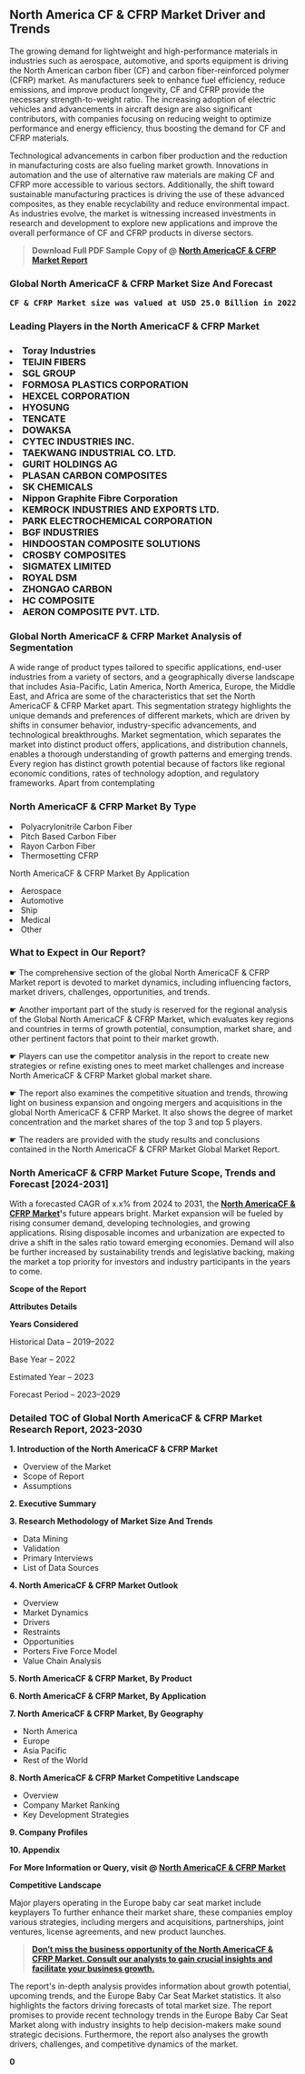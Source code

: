 <p> <h2>North America CF & CFRP Market Driver and Trends</h2><p>The growing demand for lightweight and high-performance materials in industries such as aerospace, automotive, and sports equipment is driving the North American carbon fiber (CF) and carbon fiber-reinforced polymer (CFRP) market. As manufacturers seek to enhance fuel efficiency, reduce emissions, and improve product longevity, CF and CFRP provide the necessary strength-to-weight ratio. The increasing adoption of electric vehicles and advancements in aircraft design are also significant contributors, with companies focusing on reducing weight to optimize performance and energy efficiency, thus boosting the demand for CF and CFRP materials.</p><p>Technological advancements in carbon fiber production and the reduction in manufacturing costs are also fueling market growth. Innovations in automation and the use of alternative raw materials are making CF and CFRP more accessible to various sectors. Additionally, the shift toward sustainable manufacturing practices is driving the use of these advanced composites, as they enable recyclability and reduce environmental impact. As industries evolve, the market is witnessing increased investments in research and development to explore new applications and improve the overall performance of CF and CFRP products in diverse sectors.</p></p><blockquote id="" class=""><strong>Download Full PDF Sample Copy of @&nbsp;<a href="https://www.verifiedmarketreports.com/download-sample/?rid=568513&utm_source=GitHub-Jan&utm_medium=286" target="_blank">North AmericaCF & CFRP Market Report</a>&nbsp;&nbsp;</strong></blockquote><h3 id="" class=""><strong>Global&nbsp;North AmericaCF & CFRP Market Size And Forecast</strong></h3><pre class="reader-text-block__code-block"><strong>CF & CFRP Market size was valued at USD 25.0 Billion in 2022 and is projected to reach USD 40.0 Billion by 2030, growing at a CAGR of 6.0% from 2024 to 2030.</strong></pre><h3 id="" class="">Leading Players in the&nbsp;North AmericaCF & CFRP Market</h3><h3 class=""></Li><Li>Toray Industries</Li><Li> TEIJIN FIBERS</Li><Li> SGL GROUP</Li><Li> FORMOSA PLASTICS CORPORATION</Li><Li> HEXCEL CORPORATION</Li><Li> HYOSUNG</Li><Li> TENCATE</Li><Li> DOWAKSA</Li><Li> CYTEC INDUSTRIES INC.</Li><Li> TAEKWANG INDUSTRIAL CO. LTD.</Li><Li> GURIT HOLDINGS AG</Li><Li> PLASAN CARBON COMPOSITES</Li><Li> SK CHEMICALS</Li><Li> Nippon Graphite Fibre Corporation</Li><Li> KEMROCK INDUSTRIES AND EXPORTS LTD.</Li><Li> PARK ELECTROCHEMICAL CORPORATION</Li><Li> BGF INDUSTRIES</Li><Li> HINDOOSTAN COMPOSITE SOLUTIONS</Li><Li> CROSBY COMPOSITES</Li><Li> SIGMATEX LIMITED</Li><Li> ROYAL DSM</Li><Li> ZHONGAO CARBON</Li><Li> HC COMPOSITE</Li><Li> AERON COMPOSITE PVT. LTD.</h3><h3 id="" class="">Global&nbsp;North AmericaCF & CFRP Market Analysis of Segmentation</h3><p id="" class="">A wide range of product types tailored to specific applications, end-user industries from a variety of sectors, and a geographically diverse landscape that includes Asia-Pacific, Latin America, North America, Europe, the Middle East, and Africa are some of the characteristics that set the North AmericaCF & CFRP Market apart. This segmentation strategy highlights the unique demands and preferences of different markets, which are driven by shifts in consumer behavior, industry-specific advancements, and technological breakthroughs. Market segmentation, which separates the market into distinct product offers, applications, and distribution channels, enables a thorough understanding of growth patterns and emerging trends. Every region has distinct growth potential because of factors like regional economic conditions, rates of technology adoption, and regulatory frameworks. Apart from contemplating</p><h3 id="" class="">North AmericaCF & CFRP Market&nbsp;By Type</h3><p></Li><Li>Polyacrylonitrile Carbon Fiber</Li><Li> Pitch Based Carbon Fiber</Li><Li> Rayon Carbon Fiber</Li><Li> Thermosetting CFRP</p><div class="" data-test-id=""><p>North AmericaCF & CFRP Market&nbsp;By Application</p></div><p class=""></Li><Li>Aerospace</Li><Li> Automotive</Li><Li> Ship</Li><Li> Medical</Li><Li> Other</p><div class="" data-test-id=""><h3><span class="">What to Expect in Our Report?</span></h3></div><div class="" data-test-id=""><p><span class="">☛ The comprehensive section of the global North AmericaCF & CFRP Market report is devoted to market dynamics, including influencing factors, market drivers, challenges, opportunities, and trends.</span></p></div><div class="" data-test-id=""><p><span class="">☛ Another important part of the study is reserved for the regional analysis of the Global North AmericaCF & CFRP Market, which evaluates key regions and countries in terms of growth potential, consumption, market share, and other pertinent factors that point to their market growth.</span></p></div><div class="" data-test-id=""><p><span class="">☛ Players can use the competitor analysis in the report to create new strategies or refine existing ones to meet market challenges and increase North AmericaCF & CFRP Market global market share.</span></p></div><div class="" data-test-id=""><p><span class="">☛ The report also examines the competitive situation and trends, throwing light on business expansion and ongoing mergers and acquisitions in the global North AmericaCF & CFRP Market. It also shows the degree of market concentration and the market shares of the top 3 and top 5 players.</span></p></div><div class="" data-test-id=""><p><span class="">☛ The readers are provided with the study results and conclusions contained in the North AmericaCF & CFRP Market Global Market Report.</span></p></div><div class="" data-test-id=""><h3><span class="">North AmericaCF & CFRP Market Future Scope, Trends and Forecast [2024-2031]</span></h3></div><div class="" data-test-id=""><p><span class="">With a forecasted CAGR of x.x% from 2024 to 2031, the <strong><a href="https://www.verifiedmarketreports.com/download-sample/?rid=568513&utm_source=GitHub-Jan&utm_medium=286" target="_blank">North AmericaCF & CFRP Market</a>'</strong>s future appears bright. Market expansion will be fueled by rising consumer demand, developing technologies, and growing applications. Rising disposable incomes and urbanization are expected to drive a shift in the sales ratio toward emerging economies. Demand will also be further increased by sustainability trends and legislative backing, making the market a top priority for investors and industry participants in the years to come.</span></p><p id="ember66" class="ember-view reader-text-block__paragraph"><strong>Scope of the Report</strong></p><p id="ember67" class="ember-view reader-text-block__paragraph"><strong>Attributes Details</strong></p><p id="ember68" class="ember-view reader-text-block__paragraph"><strong>Years Considered</strong></p><p id="ember69" class="ember-view reader-text-block__paragraph">Historical Data &ndash; 2019&ndash;2022</p><p id="ember70" class="ember-view reader-text-block__paragraph">Base Year &ndash; 2022</p><p id="ember71" class="ember-view reader-text-block__paragraph">Estimated Year &ndash; 2023</p><p id="ember72" class="ember-view reader-text-block__paragraph">Forecast Period &ndash; 2023&ndash;2029</p></div><h3 id="" class="">Detailed TOC of Global North AmericaCF & CFRP Market Research Report, 2023-2030</h3><p id="" class=""><strong>1. Introduction of the North AmericaCF & CFRP Market</strong></p><ul><li>Overview of the Market</li><li>Scope of Report</li><li>Assumptions</li></ul><p id="" class=""><strong>2. Executive Summary</strong></p><p id="" class=""><strong>3. Research Methodology of Market Size And Trends</strong></p><ul><li>Data Mining</li><li>Validation</li><li>Primary Interviews</li><li>List of Data Sources</li></ul><p id="" class=""><strong>4. North AmericaCF & CFRP Market Outlook</strong></p><ul><li>Overview</li><li>Market Dynamics</li><li>Drivers</li><li>Restraints</li><li>Opportunities</li><li>Porters Five Force Model</li><li>Value Chain Analysis</li></ul><p id="" class=""><strong>5. North AmericaCF & CFRP Market, By Product</strong></p><p id="" class=""><strong>6. North AmericaCF & CFRP Market, By Application</strong></p><p id="" class=""><strong>7. North AmericaCF & CFRP Market, By Geography</strong></p><ul><li>North America</li><li>Europe</li><li>Asia Pacific</li><li>Rest of the World</li></ul><p id="" class=""><strong>8. North AmericaCF & CFRP Market Competitive Landscape</strong></p><ul><li>Overview</li><li>Company Market Ranking</li><li>Key Development Strategies</li></ul><p id="" class=""><strong>9. Company Profiles</strong></p><p id="" class=""><strong>10. Appendix</strong></p><p><strong>For More Information or Query, visit&nbsp;@ <a href="https://www.verifiedmarketreports.com/product/cf-cfrp-market-size-and-forecast/" target="_blank">North AmericaCF & CFRP Market</a></strong></p><p id="ember61" class="ember-view reader-text-block__paragraph"><strong>Competitive Landscape</strong></p><p id="ember62" class="ember-view reader-text-block__paragraph">Major players operating in the Europe baby car seat market include keyplayers To further enhance their market share, these companies employ various strategies, including mergers and acquisitions, partnerships, joint ventures, license agreements, and new product launches.</p><blockquote id="ember63" class="ember-view reader-text-block__blockquote"><strong><a href="https://www.verifiedmarketreports.com/download-sample/?rid=568513&utm_source=GitHub-Jan&utm_medium=286" target="_blank">Don&rsquo;t miss the business opportunity of the North AmericaCF & CFRP Market. Consult our analysts to gain crucial insights and facilitate your business growth.</a></strong></blockquote><p id="ember64" class="ember-view reader-text-block__paragraph">The report's in-depth analysis provides information about growth potential, upcoming trends, and the Europe Baby Car Seat Market statistics. It also highlights the factors driving forecasts of total market size. The report promises to provide recent technology trends in the Europe Baby Car Seat Market along with industry insights to help decision-makers make sound strategic decisions. Furthermore, the report also analyses the growth drivers, challenges, and competitive dynamics of the market.</p><p class="ember-view reader-text-block__paragraph"><strong>0</strong></p>

